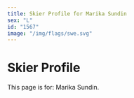 ```yaml
---
title: Skier Profile for Marika Sundin
sex: "L"
id: "1567"
image: "/img/flags/swe.svg" 
---
```


# Skier Profile

This page is for: Marika Sundin.
    